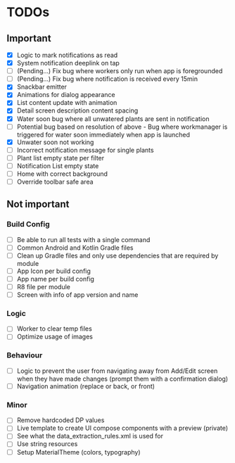 # TODOs

## Important
- [x] Logic to mark notifications as read
- [x] System notification deeplink on tap
- [ ] (Pending...) Fix bug where workers only run when app is foregrounded
- [ ] (Pending...) Fix bug where notification is received every 15min
- [x] Snackbar emitter
- [x] Animations for dialog appearance
- [x] List content update with animation
- [x] Detail screen description content spacing
- [x] Water soon bug where all unwatered plants are sent in notification
- [ ] Potential bug based on resolution of above - Bug where workmanager is triggered for water soon immediately when app is launched
- [x] Unwater soon not working
- [ ] Incorrect notification message for single plants
- [ ] Plant list empty state per filter
- [ ] Notification List empty state
- [ ] Home with correct background
- [ ] Override toolbar safe area

## Not important

### Build Config
- [ ] Be able to run all tests with a single command
- [ ] Common Android and Kotlin Gradle files
- [ ] Clean up Gradle files and only use dependencies that are required by module
- [ ] App Icon per build config
- [ ] App name per build config
- [ ] R8 file per module
- [ ] Screen with info of app version and name

### Logic
- [ ] Worker to clear temp files
- [ ] Optimize usage of images

### Behaviour
- [ ] Logic to prevent the user from navigating away from Add/Edit screen when they have made changes (prompt them with a confirmation dialog)
- [ ] Navigation animation (replace or back, or front)

### Minor
- [ ] Remove hardcoded DP values
- [ ] Live template to create UI compose components with a preview (private)
- [ ] See what the data_extraction_rules.xml is used for
- [ ] Use string resources
- [ ] Setup MaterialTheme (colors, typography)
